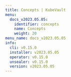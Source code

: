 ```yaml
---
title: Concepts | KubeVault
menu:
  docs_v2023.05.05:
    identifier: concepts
    name: Concepts
    weight: 20
menu_name: docs_v2023.05.05
info:
  cli: v0.15.0
  installer: v2023.05.05
  operator: v0.15.0
  unsealer: v0.15.0
  version: v2023.05.05
---
```


